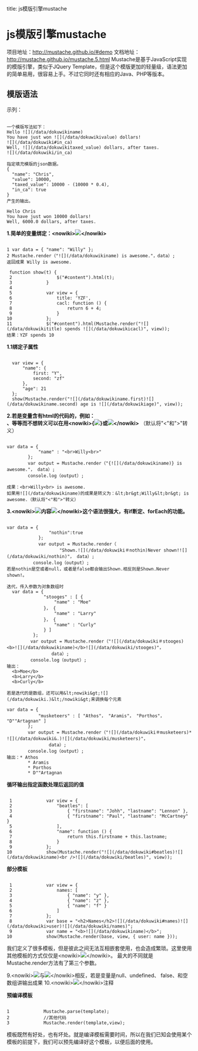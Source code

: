 title: js模版引擎mustache 

#  js模版引擎mustache 
项目地址：http://mustache.github.io/#demo
文档地址：http://mustache.github.io/mustache.5.html
Mustache是基于JavaScript实现的模版引擎，类似于JQuery Template，但是这个模版更加的轻量级，语法更加的简单易用，很容易上手。不过它同时还有相应的Java、PHP等版本。
##  模版语法 
示列：
```

一个模版写法如下：
Hello ![](/data/dokuwikiname)
You have just won ![](/data/dokuwikivalue) dollars!
![](/data/dokuwiki#in_ca)
Well, ![](/data/dokuwikitaxed_value) dollars, after taxes.
![](/data/dokuwiki/in_ca)

指定填充模版的json数据。
{
  "name": "Chris",
  "value": 10000,
  "taxed_value": 10000 - (10000 * 0.4),
  "in_ca": true
}
产生的输出。

Hello Chris
You have just won 10000 dollars!
Well, 6000.0 dollars, after taxes.

```

**1.简单的变量绑定：&lt;nowiki&gt;![](/data/dokuwikiname)&lt;/nowiki&gt;**
```

1 var data = { "name": "Willy" };
2 Mustache.render（"![](/data/dokuwikiname) is awesome."，data）;
返回成果 Willy is awesome.

 function show(t) {
 2                 $("#content").html(t);
 3             }
 4 
 5             var view = {
 6                 title: 'YZF',
 7                 cacl: function () {
 8                     return 6 + 4;
 9                 }
10             };
11             $("#content").html(Mustache.render("![](/data/dokuwikititle) spends ![](/data/dokuwikicacl)", view));
结果：YZF spends 10

```


**1.1绑定子属性**
```

  var view = {
      "name": {
          first: "Y",
          second: "zf"
      },
      "age": 21
  };
  show(Mustache.render("![](/data/dokuwikiname.first)![](/data/dokuwikiname.second) age is ![](/data/dokuwikiage)", view));

```

**2.若是变量含有html的代码的，例如：<br>、<tr>等等而不想转义可以在用&lt;nowiki&gt;{![](/data/dokuwikiname)}或![](/data/dokuwiki&amp;name)&lt;/nowiki&gt;** （默认将"<"和">"转义）
```

var data = {
            "name" : "<br>Willy<br>"
        };
        var output = Mustache.render（"{![](/data/dokuwikiname)} is awesome."， data）;
        console.log（output）;

成果：<br>Willy<br> is awesome.
如果用![](/data/dokuwikiname)的成果是转义为：&lt;br&gt;Willy&lt;br&gt; is awesome.（默认将"<"和">"转义）

```

**3.&lt;nowiki&gt;![](/data/dokuwiki＃param)内容![](/data/dokuwiki/param)&lt;/nowiki&gt;这个语法很强大，有if断定、forEach的功能。**
```

var data = {
                "nothin":true
            };
            var output = Mustache.render（
                    "Shown.![](/data/dokuwiki＃nothin)Never shown!![](/data/dokuwiki/nothin)"， data）;
          console.log（output）;
若是nothin是空或者null，或者是false都会输出Shown.相反则是Shown.Never shown!。

迭代，传入参数为对象数组时
  var data = {
              "stooges" : [ {
                  "name" : "Moe"
              }， {
                  "name" : "Larry"
              }， {
                  "name" : "Curly"
              } ]
          };
         var output = Mustache.render（"![](/data/dokuwiki＃stooges)<b>![](/data/dokuwikiname)</b>![](/data/dokuwiki/stooges)"，
                 data）;
         console.log（output）;
输出：
  <b>Moe</b>
  <b>Larry</b>
  <b>Curly</b>

若是迭代的是数组，还可以用&lt;nowiki&gt;![](/data/dokuwiki.)&lt;/nowiki&gt;来调换每个元素

var data = {
            "musketeers" : [ "Athos"， "Aramis"， "Porthos"， "D""Artagnan" ]
        };
        var output = Mustache.render（"![](/data/dokuwiki＃musketeers)* ![](/data/dokuwiki&.)![](/data/dokuwiki/musketeers)"，
                data）;
        console.log（output）;
输出：* Athos
        * Aramis
        * Porthos
        * D""Artagnan

```

**循环输出指定函数处理后返回的值**
```

 1             var view = {
 2                 "beatles": [
 3                     { "firstname": "Johh", "lastname": "Lennon" },
 4                     { "firstname": "Paul", "lastname": "McCartney" }
 5                 ],
 6                 "name": function () {
 7                     return this.firstname + this.lastname;
 8                 }
 9             };
10             show(Mustache.render("![](/data/dokuwiki#beatles)![](/data/dokuwikiname)<br />![](/data/dokuwiki/beatles)", view));

```

**部分模板**
```

 1             var view = {
 2                 names: [
 3                     { "name": "y" },
 4                     { "name": "z" },
 5                     { "name": "f" }
 6                 ]
 7             };
 8             var base = "<h2>Names</h2>![](/data/dokuwiki#names)![](/data/dokuwiki>user)![](/data/dokuwiki/names)";
 9             var name = "<b>![](/data/dokuwikiname)</b>";
10             show(Mustache.render(base, view, { user: name }));

```
我们定义了很多模板，但是彼此之间无法互相嵌套使用，也会造成繁琐。这里使用其他模板的方式仅仅是&lt;nowiki&gt;![](/data/dokuwiki&gt;templetename)&lt;/nowiki&gt;。
最大的不同就是Mustache.render方法有了第三个参数。

9.&lt;nowiki&gt;![](/data/dokuwiki^)与![](/data/dokuwiki＃)&lt;/nowiki&gt;相反，若是变量是null、undefined、 false、和空数组讲输出成果
10.&lt;nowiki&gt;![](/data/dokuwiki!  )&lt;/nowiki&gt;注释

**预编译模板**
```

1             Mustache.parse(template);
2             //其他代码
3             Mustache.render(template,view);

```
模板既然有好处，也有坏处。就是编译模板需要时间，所以在我们已知会使用某个模板的前提下，我们可以预先编译好这个模板，以便后面的使用。